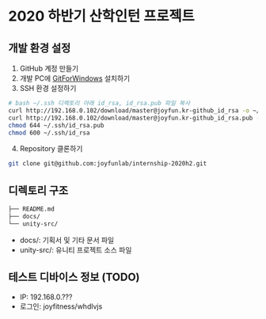 # 2020 하반기 산학인턴 프로젝트

## 개발 환경 설정

1. GitHub 계정 만들기
2. 개발 PC에 [GitForWindows](https://gitforwindows.org/) 설치하기
3. SSH 환경 설정하기
```sh
# bash ~/.ssh 디렉토리 아래 id_rsa, id_rsa.pub 파일 복사
curl http://192.168.0.102/download/master@joyfun.kr-github_id_rsa -o ~/.ssh/id_rsa
curl http://192.168.0.102/download/master@joyfun.kr-github_id_rsa.pub -o ~/.ssh/id_rsa.pub
chmod 644 ~/.ssh/id_rsa.pub
chmod 600 ~/.ssh/id_rsa
```
4. Repository 클론하기
```sh
git clone git@github.com:joyfunlab/internship-2020h2.git
```

## 디렉토리 구조

```txt
├── README.md
├── docs/
└── unity-src/
```
- docs/: 기획서 및 기타 문서 파일
- unity-src/: 유니티 프로젝트 소스 파일

## 테스트 디바이스 정보 (TODO)

- IP: 192.168.0.???
- 로그인: joyfitness/whdlvjs
